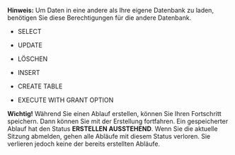 **Hinweis:** Um Daten in eine andere als Ihre eigene Datenbank zu laden, benötigen Sie diese Berechtigungen für die andere Datenbank.

-   SELECT

-   UPDATE

-   LÖSCHEN

-   INSERT

-   CREATE TABLE

-   EXECUTE WITH GRANT OPTION

**Wichtig!** Während Sie einen Ablauf erstellen, können Sie Ihren Fortschritt speichern. Dann können Sie mit der Erstellung fortfahren. Ein gespeicherter Ablauf hat den Status **ERSTELLEN AUSSTEHEND**. Wenn Sie die aktuelle Sitzung abmelden, gehen alle Abläufe mit diesem Status verloren. Sie verlieren jedoch keine der bereits erstellten Abläufe.
